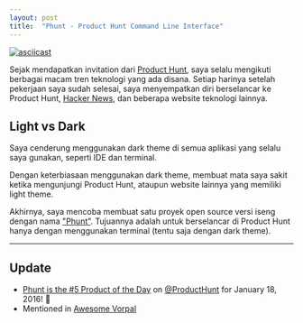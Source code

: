 ```yaml
---
layout: post
title:  "Phunt - Product Hunt Command Line Interface"
---
```


[![asciicast](https://asciinema.org/a/33953.svg)](https://asciinema.org/a/33953)

Sejak mendapatkan invitation dari [Product Hunt](https://www.producthunt.com), saya selalu mengikuti berbagai macam tren teknologi yang ada disana. Setiap harinya setelah pekerjaan saya sudah selesai, saya menyempatkan diri berselancar ke Product Hunt, [Hacker News](https://news.ycombinator.com), dan beberapa website teknologi lainnya.

## Light vs Dark

Saya cenderung menggunakan dark theme di semua aplikasi yang selalu saya gunakan, seperti IDE dan terminal.

Dengan keterbiasaan menggunakan dark theme, membuat mata saya sakit ketika mengunjungi Product Hunt, ataupun website lainnya yang memiliki light theme.

Akhirnya, saya mencoba membuat satu proyek open source versi iseng dengan nama ["Phunt"](https://github.com/Kristories/phunt). Tujuannya adalah untuk berselancar di Product Hunt hanya dengan menggunakan terminal (tentu saja dengan dark theme).

---

## Update

- [Phunt is the #5 Product of the Day](https://www.producthunt.com/posts/phunt) on [@ProductHunt](https://twitter.com/ProductHunt) for January 18, 2016! :tada:
- Mentioned in [Awesome Vorpal](https://github.com/vorpaljs/awesome-vorpal)
